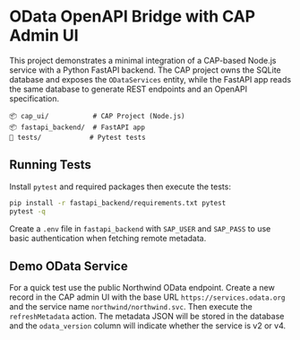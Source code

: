 # OData OpenAPI Bridge with CAP Admin UI

This project demonstrates a minimal integration of a CAP-based Node.js service
with a Python FastAPI backend. The CAP project owns the SQLite database and
exposes the `ODataServices` entity, while the FastAPI app reads the same
database to generate REST endpoints and an OpenAPI specification.

```
📦 cap_ui/           # CAP Project (Node.js)
📦 fastapi_backend/  # FastAPI app
📂 tests/            # Pytest tests
```

## Running Tests

Install `pytest` and required packages then execute the tests:

```bash
pip install -r fastapi_backend/requirements.txt pytest
pytest -q
```

Create a `.env` file in `fastapi_backend` with `SAP_USER` and `SAP_PASS` to use
basic authentication when fetching remote metadata.

## Demo OData Service

For a quick test use the public Northwind OData endpoint. Create a new record in
the CAP admin UI with the base URL `https://services.odata.org` and the service
name `northwind/northwind.svc`. Then execute the
`refreshMetadata` action. The metadata JSON will be stored in the database and
the `odata_version` column will indicate whether the service is v2 or v4.
